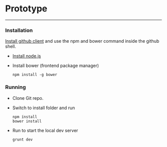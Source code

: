 # Prototype

***

### Installation

[Install github client](https://windows.github.com/) and use the npm and bower command inside the github shell.

* [Install node.js](http://nodejs.org/download/)
* Install bower (frontend package manager)

	```
	npm install -g bower
	```

### Running

* Clone Git repo.
* Switch to install folder and run

	```
	npm ínstall
	bower install
	```
* Run to start the local dev server

 	```
	grunt dev
	```


